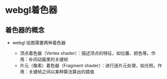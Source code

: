 # webgl着色器

## 着色器的概念

+ webgl 绘图需要两种着色器

  + 顶点着色器（Vertex shader）：描述顶点的特征，如位置、颜色等。作用：补间动画里的关键帧
  + 片元（像素）着色器（Fragment shader）：进行逐片元处理，如光照。作用：关键帧之间以某种算法算出的插值
